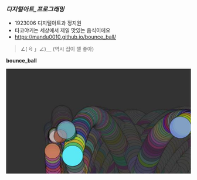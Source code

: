 ### _디지털아트_프로그래밍_

 * 1923006 디지털아트과 정지원
 * 타코야키는 세상에서 제일 맛있는 음식이에요
 * https://mandu0010.github.io/bounce_ball/

  >   ∠( ᐛ 」∠)＿ (역시 집이 젤 좋아)

__bounce_ball__


![balls](/images/balls.JPG)
